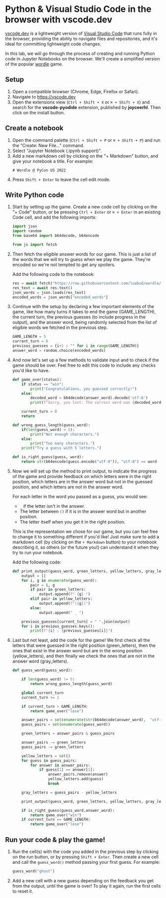 # Python & Visual Studio Code in the browser with vscode.dev

[vscode.dev](https://vscode.dev/) is a lightweight version of [Visual Studio Code](https://code.visualstudio.com/) that runs fully in the browser, providing the ability to navigate files and repositories, and it's ideal for committing lightweight code changes.

In this lab, we will go through the process of creating and running Python code in Jupyter Notebooks on the browser. We'll create a simplified version of the popular [wordle](https://www.nytimes.com/games/wordle/index.html) game.

## Setup

1. Open a compatible browser (Chrome, Edge, Firefox or Safari).
1. Navigate to <https://vscode.dev>
1. Open the extensions view (`Ctrl + Shift + X` or `⌘ + Shift + X`) and search for the **vscode-pyodide** extension, published by  **joyceerhl**. Then click on the install button.

## Create a notebook

1. Open the command palette (`Ctrl + Shift + P` or `⌘ + Shift + P`) and run the "Create: New File..." command.
1. Select "Jupyter Notebook (.ipynb support)".
1. Add a new markdown cell by clicking on the "+ Markdown" button, and give your notebook a title. For example:
    ```
    # Wordle @ PyCon US 2022
    ```
1. Press `Shift + Enter` to leave the cell edit mode.

## Write Python code

1. Start by setting up the game. Create a new code cell by clicking on the "+ Code" button, or be pressing `Ctrl + Enter` or `⌘ + Enter` in an existing Code cell, and add the following imports:

    ```python
    import json
    import random
    from base64 import b64decode, b64encode

    from js import fetch
    ```

1. Then fetch the eligible answer words for our game. This is just a list of the words that we will try to guess when we play the game. They're encoded so we're not tempted to get any spoilers.

    Add the following code to the notebook:

    ```python
    res = await fetch("https://raw.githubusercontent.com/luabud/wordle/main/encoded_words.json")
    res_text = await res.text()
    json_words = json.loads(res_text)
    encoded_words = json_words["encoded_words"]
    ```

1. Continue with the setup by declaring a few important elements of the game, like how many turns it takes to end the game (GAME_LENGTH), the current turn, the previous guesses (to include progress in the output), and the answer word, being randomly selected from the list of eligible words we fetched in the previous step.


    ``` python
    GAME_LENGTH = 5
    current_turn = 0
    previous_guesses = {i+1 : "" for i in range(GAME_LENGTH)}
    answer_word = random.choice(encoded_words)
    ```

1. And now let's set up a few methods to validate input and to check if the game should be over. Feel free to edit this code to include any checks you'd like to have.

    ```python
    def game_over(status):
        if status == "win":
            print("Congratulations, you guessed correctly!")
        else:
            decoded_word = b64decode(answer_word).decode('utf-8')
            print(f"Sorry, you lost. The correct word was {decoded_word}")

        current_turn = 0
        return

    def wrong_guess_length(guess_word):
        if(len(guess_word) < 5):
            print("Not enough characters.")
        else:
            print("Too many characters.")
        print("Try a guess with 5 letters.")

    def is_right_guess(guess, word):
        return str(b64encode(guess.encode("utf-8")), "utf-8") == word
    ```

1. Now we will set up the method to print output, to indicate the progress of the game and provide feedback on which letters were in the right position, which letters are in the answer word but not in the guessed position, and which letters are not in the answer word.

    For each letter in the word you passed as a guess, you would see:

    - `_` if the letter isn't in the answer.
    - The letter between `()` if it is in the answer word but in another position.
    - The letter itself when you get it in the right position.

    This is the representation we chose for our game, but you can feel free to change it to something different if you'd like! Just make sure to add a markdown cell (by clicking on the `+ Markdown` button) to your notebook describing it, so others (or the future you!) can understand it when they try to run your notebook. 
    
    Add the following code:

    ```python
    def print_output(guess_word, green_letters, yellow_letters, gray_letters):
        output = []
        for i, g in enumerate(guess_word):
            pair = i, g
            if pair in green_letters:
                output.append(f" {g} ")
            elif pair in yellow_letters:
                output.append(f"({g})")
            else:
                output.append(" _ ")

        previous_guesses[current_turn] = " ".join(output)
        for i in previous_guesses.keys():
            print(f"{i} : {previous_guesses[i]}")
    ```

1. Last but not least, add the code for the game! We first check all the letters that were guessed in the right position (green_letters), then the ones that exist in the answer word but are in the wrong position (yellow_letters), and then finally we check the ones that are not in the answer word (gray_letters).

    ```python
    def guess_word(guess_word):

        if len(guess_word) != 5:
            return wrong_guess_length(guess_word)

        global current_turn
        current_turn += 1

        if current_turn > GAME_LENGTH:
            return game_over("lose")

        answer_pairs = set(enumerate(str(b64decode(answer_word),  "utf-8")))
        guess_pairs = set(enumerate(guess_word))

        green_letters = answer_pairs & guess_pairs

        answer_pairs -= green_letters
        guess_pairs -= green_letters

        yellow_letters = set()
        for guess in guess_pairs:
            for answer in answer_pairs:
                if guess[1] == answer[1]:
                    answer_pairs.remove(answer)
                    yellow_letters.add(guess)
                    break

        gray_letters = guess_pairs - yellow_letters

        print_output(guess_word, green_letters, yellow_letters, gray_letters)

        if is_right_guess(guess_word,answer_word):
            return game_over("win")
        if current_turn == GAME_LENGTH:
            return game_over("lose")
    ```

## Run your code & play the game!

1. Run the cell(s) with the code you added in the previous step by clicking on the run button, or by pressing `Shift + Enter`. Then create a new cell and call the `guess_word()` method passing your first guess. For example:

    ```python
    guess_word("ghost")
    ```

1. Add a new cell with a new guess depending on the feedback you get from the output, until the game is over! To play it again, run the first cells to reset it.
